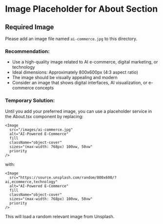 # Image Placeholder for About Section

## Required Image

Please add an image file named `ai-commerce.jpg` to this directory.

### Recommendation:
- Use a high-quality image related to AI e-commerce, digital marketing, or technology
- Ideal dimensions: Approximately 800x600px (4:3 aspect ratio)
- The image should be visually appealing and modern
- Consider an image that shows digital interfaces, AI visualization, or e-commerce concepts

### Temporary Solution:
Until you add your preferred image, you can use a placeholder service in the About.tsx component by replacing:

```tsx
<Image
  src="/images/ai-commerce.jpg"
  alt="AI-Powered E-Commerce"
  fill
  className="object-cover"
  sizes="(max-width: 768px) 100vw, 50vw"
  priority
/>
```

with:

```tsx
<Image
  src="https://source.unsplash.com/random/800x600/?ai,ecommerce,technology"
  alt="AI-Powered E-Commerce"
  fill
  className="object-cover"
  sizes="(max-width: 768px) 100vw, 50vw"
  priority
/>
```

This will load a random relevant image from Unsplash. 